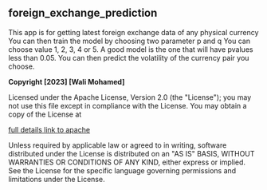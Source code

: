 ## foreign_exchange_prediction
This app is for getting latest foreign exchange data of any physical currency
You can then train the model by choosing two parameter p and q
You can choose value 1, 2, 3, 4 or 5.
A good model is the one that will have pvalues less than 0.05.
You can then predict the volatility of the currency pair you choose.


__Copyright [2023] [Wali Mohamed]__

Licensed under the Apache License, Version 2.0 (the "License");
you may not use this file except in compliance with the License.
You may obtain a copy of the License at

[full details link to apache](https://www.apache.org/licenses/LICENSE-2.0/)

Unless required by applicable law or agreed to in writing, software
distributed under the License is distributed on an "AS IS" BASIS,
WITHOUT WARRANTIES OR CONDITIONS OF ANY KIND, either express or implied.
See the License for the specific language governing permissions and
limitations under the License.
